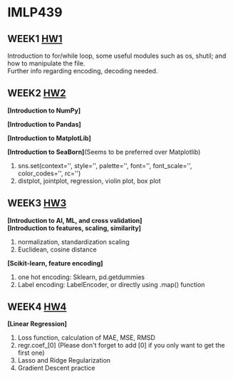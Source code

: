 # IMLP439

## WEEK1  [HW1](https://github.com/TonyDai702/IMLP439/tree/main/Unit01)  
Introduction to for/while loop, some useful modules such as os, shutil; and how to manipulate the file.  
Further info regarding encoding, decoding needed.  

## WEEK2  [HW2](https://github.com/TonyDai702/IMLP439/tree/main/Unit02)  
**[Introduction to NumPy]**  
  
**[Introduction to Pandas]**  
    
**[Introduction to MatplotLib]**  
      
**[Introduction to SeaBorn]**(Seems to be preferred over Matplotlib)       
1. sns.set(context='', style='', palette='', font='', font_scale='', color_codes='', rc='')  
2. distplot, jointplot, regression, violin plot, box plot  

## WEEK3  [HW3](https://github.com/TonyDai702/IMLP439/tree/main/Unit03)  
**[Introduction to AI, ML, and cross validation]**    
**[Introduction to features, scaling, similarity]**   
1. normalization, standardization scaling  
2. Euclidean, cosine distance  
  
**[Scikit-learn, feature encoding]**   
1. one hot encoding: Sklearn, pd.getdummies  
2. Label encoding: LabelEncoder, or directly using .map() function  
  
## WEEK4  [HW4](https://github.com/TonyDai702/IMLP439/blob/main/Unit04/Linear%20Regression_HW.ipynb)  
**[Linear Regression]**  
1. Loss function, calculation of MAE, MSE, RMSD  
2. regr.coef_[0] (Please don't forget to add [0] if you only want to get the first one)  
3. Lasso and Ridge Regularization  
4. Gradient Descent practice  
